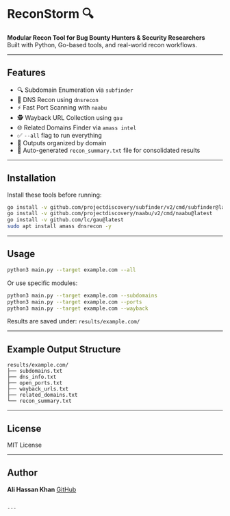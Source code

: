 # ReconStorm 🔍

**Modular Recon Tool for Bug Bounty Hunters & Security Researchers**  
Built with Python, Go-based tools, and real-world recon workflows.

---

## Features

- 🔍 Subdomain Enumeration via `subfinder`
- 🧠 DNS Recon using `dnsrecon`
- ⚡ Fast Port Scanning with `naabu`
- 🕵️ Wayback URL Collection using `gau`
- 🌐 Related Domains Finder via `amass intel`
- ✅ `--all` flag to run everything
- 📄 Outputs organized by domain
- 🧾 Auto-generated `recon_summary.txt` file for consolidated results

---

## Installation

Install these tools before running:

```bash
go install -v github.com/projectdiscovery/subfinder/v2/cmd/subfinder@latest
go install -v github.com/projectdiscovery/naabu/v2/cmd/naabu@latest
go install -v github.com/lc/gau@latest
sudo apt install amass dnsrecon -y
````

---

## Usage

```bash
python3 main.py --target example.com --all
```

Or use specific modules:

```bash
python3 main.py --target example.com --subdomains
python3 main.py --target example.com --ports
python3 main.py --target example.com --wayback
```

Results are saved under:
`results/example.com/`

---

## Example Output Structure

```
results/example.com/
├── subdomains.txt
├── dns_info.txt
├── open_ports.txt
├── wayback_urls.txt
├── related_domains.txt
└── recon_summary.txt
```

---

## License

MIT License

---

## Author

**Ali Hassan Khan**
[GitHub](https://github.com/alihassankhan76)

```

---


